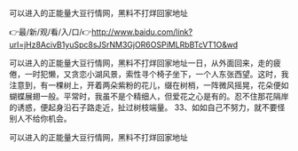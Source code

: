 可以进入的正能量大豆行情网，黑料不打烊回家地址

👉最/新/观/看/入/口/👉http://www.baidu.com/link?url=jHz8AcivB1yuSpc8sJSrNM3GjOR6OSPiMLRbBTcVT1O&wd

可以进入的正能量大豆行情网，黑料不打烊回家地址一日，从外面回来，走的疲倦，一时犯懒，又贪恋小湖风景，索性寻个椅子坐下，一个人东张西望。这时，我注意到，有一棵树上，开着两朵紫粉的花儿，缀在树梢，一阵微风摇晃，花朵便如蝴蝶展翅一般。平常时，我虽不是个精细人，但爱花之心是有的。忍不住那花隔岸的诱惑，便起身沿石子路走近，扯过树枝端量。
	33、如如自己不努力，就不要怪别人不给你机会。


可以进入的正能量大豆行情网，黑料不打烊回家地址
